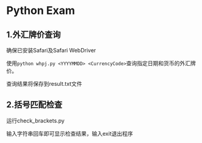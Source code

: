 # Python Exam

## 1.外汇牌价查询
确保已安装Safari及Safari WebDriver

使用`python whpj.py <YYYYMMDD> <CurrencyCode>`查询指定日期和货币的外汇牌价。

查询结果将保存到result.txt文件

## 2.括号匹配检查
运行check_brackets.py

输入字符串回车即可显示检查结果，输入exit退出程序